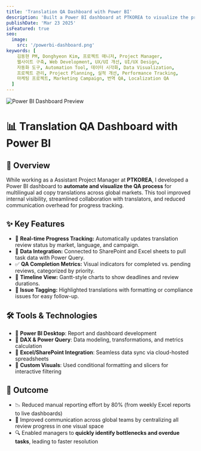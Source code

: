```yaml
---
title: 'Translation QA Dashboard with Power BI'
description: 'Built a Power BI dashboard at PTKOREA to visualize the progress and quality of multilingual advertising translation reviews, improving process transparency and operational efficiency.'
publishDate: 'Mar 23 2025'
isFeatured: true
seo:
  image:
    src: '/powerbi-dashboard.png'
keywords: [
    김동현 PM, Donghyeon Kim, 프로젝트 매니저, Project Manager,
    웹사이트 구축, Web Development, UX/UI 개선, UI/UX Design,
    자동화 도구, Automation Tool, 데이터 시각화, Data Visualization,
    프로젝트 관리, Project Planning, 실적 개선, Performance Tracking,
    마케팅 프로젝트, Marketing Campaign, 번역 QA, Localization QA
  ]
---
```


![Power BI Dashboard Preview](/powerbi-dashboard.png)

# 📊 Translation QA Dashboard with Power BI

## 📝 Overview
While working as a Assistant Project Manager at **PTKOREA**, I developed a Power BI dashboard to **automate and visualize the QA process** for multilingual ad copy translations across global markets. This tool improved internal visibility, streamlined collaboration with translators, and reduced communication overhead for progress tracking.

## ✨ Key Features
- 🔄 **Real-time Progress Tracking:** Automatically updates translation review status by market, language, and campaign.
- 📁 **Data Integration:** Connected to SharePoint and Excel sheets to pull task data with Power Query.
- ✅ **QA Completion Metrics:** Visual indicators for completed vs. pending reviews, categorized by priority.
- 📆 **Timeline View:** Gantt-style charts to show deadlines and review durations.
- 🚩 **Issue Tagging:** Highlighted translations with formatting or compliance issues for easy follow-up.

## 🛠️ Tools & Technologies
- 🧩 **Power BI Desktop**: Report and dashboard development
- 🧮 **DAX & Power Query**: Data modeling, transformations, and metrics calculation
- 📂 **Excel/SharePoint Integration**: Seamless data sync via cloud-hosted spreadsheets
- 🎨 **Custom Visuals**: Used conditional formatting and slicers for interactive filtering

## 🚀 Outcome
- 📉 Reduced manual reporting effort by 80% (from weekly Excel reports to live dashboards)
- 📢 Improved communication across global teams by centralizing all review progress in one visual space
- 🔍 Enabled managers to **quickly identify bottlenecks and overdue tasks**, leading to faster resolution

